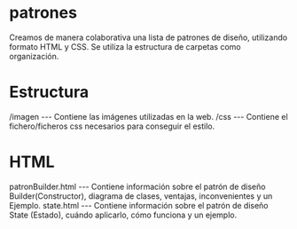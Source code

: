 # patrones
Creamos de manera colaborativa una lista de patrones de diseño, utilizando formato HTML y CSS.
Se utiliza la estructura de carpetas como organización.
# Estructura
/imagen --- Contiene las imágenes utilizadas en la web.
/css --- Contiene el fichero/ficheros css necesarios para conseguir el estilo.
# HTML
patronBuilder.html --- Contiene información sobre el patrón de diseño Builder(Constructor), diagrama de clases, ventajas, inconvenientes y un Ejemplo. 
state.html --- Contiene información sobre el patrón de diseño State (Estado), cuándo aplicarlo, cómo funciona y un ejemplo.